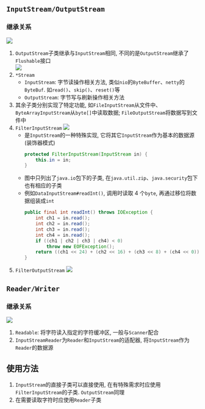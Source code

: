 ## `InputStream/OutputStream`

### 继承关系

![](images/inputstream-inherit.png)

1. `OutputStream`子类继承与`InputStream`相同, 不同的是`OutputStream`继承了`Flushable`接口  
   ![](images/outputstream-parent-inherit.png)
2. `*Stream`
   - `InputStream`: 字节读操作相关方法, 类似`nio`的`ByteBuffer`、`netty`的`ByteBuf`. 如`read()`、`skip()`、`reset()`等
   - `OutputStream`: 字节写与刷新操作相关方法
3. 其余子类分别实现了特定功能, 如`FileInputStream`从文件中、`ByteArrayInputStream`从`byte[]`中读取数据; `FileOutputStream`将数据写到文件中
4. `FilterInputStream`
   ![](images/filterinputstream-inherit.png)
   - 是`InputStream`的一种特殊实现, 它将其它`InputStream`作为基本的数据源(装饰器模式)
     ```java
     protected FilterInputStream(InputStream in) {
         this.in = in;
     }
     ```
   - 图中只列出了`java.io`包下的子类, 在`java.util.zip`、`java.security`包下也有相应的子类
   - 例如`DataInputStream#readInt()`, 调用时读取 4 个`byte`, 再通过移位将数据组装成`int`
     ```java
     public final int readInt() throws IOException {
         int ch1 = in.read();
         int ch2 = in.read();
         int ch3 = in.read();
         int ch4 = in.read();
         if ((ch1 | ch2 | ch3 | ch4) < 0)
             throw new EOFException();
         return ((ch1 << 24) + (ch2 << 16) + (ch3 << 8) + (ch4 << 0));
     }
     ```
5. `FilterOutputStream`
   ![](images/filteroutputstream-inherit.png)

## `Reader/Writer`

### 继承关系

![](images/reader-inherit.png)

1. `Readable`: 将字符读入指定的字符缓冲区, 一般与`Scanner`配合
2. `InputStreamReader`为`Reader`和`InputStream`的适配器, 将`InputStream`作为`Reader`的数据源

## 使用方法

1. `InputStream`的直接子类可以直接使用, 在有特殊需求时应使用`FilterInputStream`的子类. `OutputStream`同理
2. 在需要读取字符时应使用`Reader`子类
